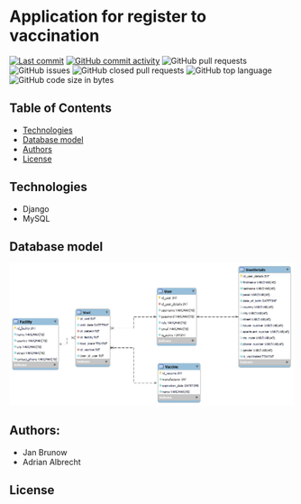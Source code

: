 # Application for register to vaccination
[![Last commit](https://img.shields.io/github/last-commit/AdrianAlbrecht/ProgramowanieSystemowInformatycznych?style=plastic)](https://img.shields.io/github/last-commit/AdrianAlbrecht/ProgramowanieSystemowInformatycznych?style=plastic) [![GitHub commit activity](https://img.shields.io/github/commit-activity/m/AdrianAlbrecht/ProgramowanieSystemowInformatycznych?style=plastic)](https://img.shields.io/github/commit-activity/m/AdrianAlbrecht/ProgramowanieSystemowInformatycznych?style=plastic) ![GitHub pull requests](https://img.shields.io/github/issues-pr/AdrianAlbrecht/ProgramowanieSystemowInformatycznych?style=plastic) ![GitHub issues](https://img.shields.io/github/issues/AdrianAlbrecht/ProgramowanieSystemowInformatycznych?style=plastic) ![GitHub closed pull requests](https://img.shields.io/github/issues-pr-closed-raw/AdrianAlbrecht/ProgramowanieSystemowInformatycznych?style=plastic) ![GitHub top language](https://img.shields.io/github/languages/top/AdrianAlbrecht/ProgramowanieSystemowInformatycznych?style=plastic) ![GitHub code size in bytes](https://img.shields.io/github/languages/code-size/AdrianAlbrecht/ProgramowanieSystemowInformatycznych?style=plastic)
## Table of Contents
* [Technologies](#technologies)
* [Database model](#database-model)
* [Authors](#authors)
* [License](#license)
## Technologies
* Django
* MySQL
## Database model
![image](https://github.com/AdrianAlbrecht/ProgramowanieSystemowInformatycznych/blob/master/vaccine_db_model.png)
## Authors: 
* Jan Brunow
* Adrian Albrecht
## License